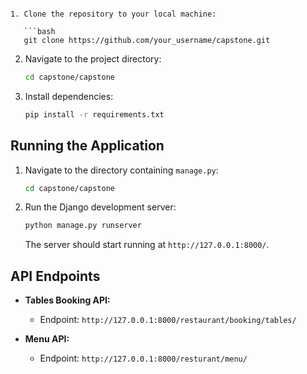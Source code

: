 ```

1. Clone the repository to your local machine:

   ```bash
   git clone https://github.com/your_username/capstone.git
   ```

2. Navigate to the project directory:

   ```bash
   cd capstone/capstone
   ```

3. Install dependencies:

   ```bash
   pip install -r requirements.txt
   ```

## Running the Application

1. Navigate to the directory containing `manage.py`:

   ```bash
   cd capstone/capstone
   ```

2. Run the Django development server:

   ```bash
   python manage.py runserver
   ```

   The server should start running at `http://127.0.0.1:8000/`.

## API Endpoints

- **Tables Booking API:**
  - Endpoint: `http://127.0.0.1:8000/restaurant/booking/tables/`


- **Menu API:**
  - Endpoint: `http://127.0.0.1:8000/resturant/menu/`



